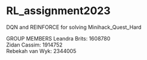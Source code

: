 # RL_assignment2023
DQN and REINFORCE for solving Minihack_Quest_Hard

GROUP MEMBERS
Leandra Brits: 1608780\
Zidan Cassim: 1914752\
Rebekah van Wyk: 2344005

